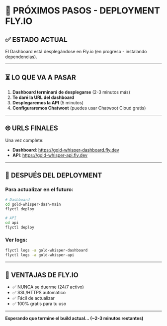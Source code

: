 # 🎯 PRÓXIMOS PASOS - DEPLOYMENT FLY.IO

## ✅ ESTADO ACTUAL

El Dashboard está desplegándose en Fly.io (en progreso - instalando dependencias).

---

## ⏳ LO QUE VA A PASAR

1. **Dashboard terminará de desplegarse** (2-3 minutos más)
2. **Te daré la URL del dashboard**
3. **Desplegaremos la API** (5 minutos)
4. **Configuraremos Chatwoot** (puedes usar Chatwoot Cloud gratis)

---

## 🌐 URLS FINALES

Una vez complete:
- **Dashboard**: https://gold-whisper-dashboard.fly.dev
- **API**: https://gold-whisper-api.fly.dev

---

## 📝 DESPUÉS DEL DEPLOYMENT

### Para actualizar en el futuro:
```bash
# Dashboard
cd gold-whisper-dash-main
flyctl deploy

# API
cd api
flyctl deploy
```

### Ver logs:
```bash
flyctl logs -a gold-whisper-dashboard
flyctl logs -a gold-whisper-api
```

---

## 🎉 VENTAJAS DE FLY.IO

- ✅ NUNCA se duerme (24/7 activo)
- ✅ SSL/HTTPS automático
- ✅ Fácil de actualizar
- ✅ 100% gratis para tu uso

---

**Esperando que termine el build actual... (~2-3 minutos restantes)**
